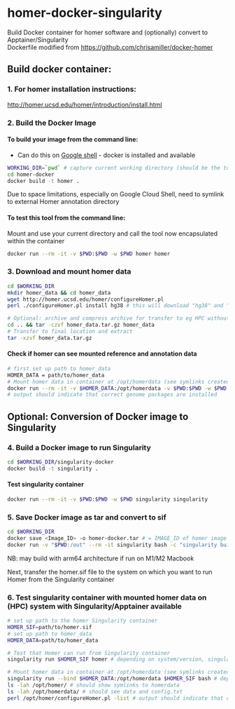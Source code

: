 # homer-docker-singularity
Build Docker container for homer software and (optionally) convert to Apptainer/Singularity  
Dockerfile modified from https://github.com/chrisamiller/docker-homer

## Build docker container:  

### 1. For homer installation instructions:  
http://homer.ucsd.edu/homer/introduction/install.html   

### 2. Build the Docker Image

#### To build your image from the command line:
* Can do this on [Google shell](https://shell.cloud.google.com) - docker is installed and available

```bash
WORKING_DIR=`pwd` # capture current working directory (should be the top-level homer-docker-singularity directory)
cd homer-docker
docker build -t homer .
```

Due to space limitations, especially on Google Cloud Shell, need to symlink to external Homer annotation directory  

#### To test this tool from the command line:
Mount and use your current directory and call the tool now encapsulated within the container
```bash
docker run --rm -it -v $PWD:$PWD -w $PWD homer homer
```

### 3. Download and mount homer data
```bash
cd $WORKING_DIR
mkdir homer_data && cd homer_data
wget http://homer.ucsd.edu/homer/configureHomer.pl
perl ./configureHomer.pl install hg38 # this will download "hg38" and "human" annotation packages

# Optional: archive and compress archive for transfer to eg HPC without internet access
cd .. && tar -czvf homer_data.tar.gz homer_data
# Transfer to final location and extract
tar -xzvf homer_data.tar.gz
```

#### Check if homer can see mounted reference and annotation data
```bash
# first set up path to homer_data
HOMER_DATA = path/to/homer_data
# Mount homer data in container at /opt/homerdata (see symlinks created in Dockerfile)
docker run --rm -it -v $HOMER_DATA:/opt/homerdata -v $PWD:$PWD -w $PWD homer /usr/bin/perl /opt/homer/configureHomer.pl -list
# output should indicate that correct genome packages are installed
```

## Optional: Conversion of Docker image to Singularity

### 4. Build a Docker image to run Singularity

```bash
cd $WORKING_DIR/singularity-docker
docker build -t singularity .
```

#### Test singularity container
```bash
docker run --rm -it -v $PWD:$PWD -w $PWD singularity singularity
```

### 5. Save Docker image as tar and convert to sif
```bash
cd $WORKING_DIR
docker save <Image_ID> -o homer-docker.tar # = IMAGE_ID of homer image
docker run -v "$PWD:/out" --rm -it singularity bash -c "singularity build /out/homer.sif docker-archive:///out/homer-docker.tar"
```
NB: may build with arm64 architecture if run on M1/M2 Macbook  

Next, transfer the homer.sif file to the system on which you want to run Homer from the Singularity container

### 6. Test singularity container with mounted homer data on (HPC) system with Singularity/Apptainer available
```bash
# set up path to the homer Singularity container
HOMER_SIF=path/to/homer.sif
# set up path to homer_data
HOMER_DATA=path/to/homer_data

# Test that Homer can run from Singularity container
singularity run $HOMER_SIF homer # depending on system/version, singularity is now apptainer

# Mount homer data in container at /opt/homerdata (see symlinks created in Dockerfile)
singularity run --bind $HOMER_DATA:/opt/homerdata $HOMER_SIF bash # depending on system/version, singularity is now apptainer
ls -lah /opt/homer/ # should show symlinks to homerdata
ls -lah /opt/homerdata/ # should see data and config.txt
perl /opt/homer/configureHomer.pl -list # output should indicate that correct genome packages are installed
```

